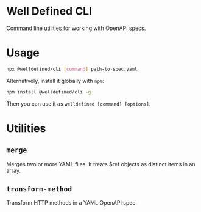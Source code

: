 # Well Defined CLI

Command line utilities for working with OpenAPI specs.

# Usage

```sh
npx @welldefined/cli [command] path-to-spec.yaml
```

Alternatively, install it globally with `npm`:

```sh
npm install @welldefined/cli -g
```

Then you can use it as `welldefined [command] [options]`.

# Utilities

## `merge`

Merges two or more YAML files. It treats $ref objects as distinct items in an array.

## `transform-method`

Transform HTTP methods in a YAML OpenAPI spec.
